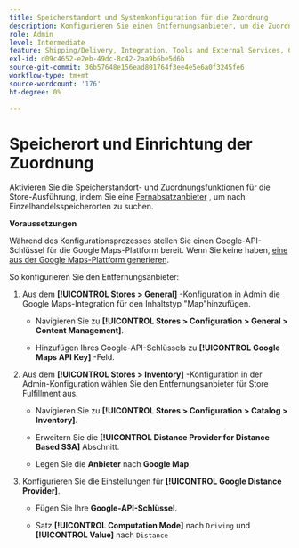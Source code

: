 ```yaml
---
title: Speicherstandort und Systemkonfiguration für die Zuordnung
description: Konfigurieren Sie einen Entfernungsanbieter, um die Zuordnung von Speicherorten in der Storefront-Benutzeroberfläche zu unterstützen. Für die Lösungen zur Store-Erfüllung ist ein Fernanbieter erforderlich, der die Einzelhandelssuche sowie andere Zuordnungs- und Planungsfunktionen für den End-to-End-Workflow zur Erfüllung von Anforderungen ermöglicht.
role: Admin
level: Intermediate
feature: Shipping/Delivery, Integration, Tools and External Services, Configuration
exl-id: d09c4652-e2eb-49dc-8c42-2aa9b6be5d6b
source-git-commit: 36b57648e156ead801764f3ee4e5e6a0f3245fe6
workflow-type: tm+mt
source-wordcount: '176'
ht-degree: 0%

---
```


# Speicherort und Einrichtung der Zuordnung

Aktivieren Sie die Speicherstandort- und Zuordnungsfunktionen für die Store-Ausführung, indem Sie eine [Fernabsatzanbieter](https://docs.magento.com/user-guide/catalog/inventory-configure-distance-priority.html) , um nach Einzelhandelsspeicherorten zu suchen.

**Voraussetzungen**

Während des Konfigurationsprozesses stellen Sie einen Google-API-Schlüssel für die Google Maps-Plattform bereit. Wenn Sie keine haben, [eine aus der Google Maps-Plattform generieren](https://docs.magento.com/user-guide/catalog/inventory-configure-distance-priority.html#configure-google-maps).

So konfigurieren Sie den Entfernungsanbieter:

1. Aus dem **[!UICONTROL Stores > General]** -Konfiguration in Admin die Google Maps-Integration für den Inhaltstyp &quot;Map&quot;hinzufügen.

   - Navigieren Sie zu **[!UICONTROL Stores > Configuration  > General > Content Management]**.

   - Hinzufügen Ihres Google-API-Schlüssels zu **[!UICONTROL Google Maps API Key]** -Feld.

1. Aus dem **[!UICONTROL Stores > Inventory]** -Konfiguration in der Admin-Konfiguration wählen Sie den Entfernungsanbieter für Store Fulfillment aus.

   - Navigieren Sie zu **[!UICONTROL Stores > Configuration > Catalog > Inventory]**.

   - Erweitern Sie die **[!UICONTROL Distance Provider for Distance Based SSA]** Abschnitt.

   - Legen Sie die **Anbieter** nach **Google Map**.

1. Konfigurieren Sie die Einstellungen für **[!UICONTROL Google Distance Provider]**.

   - Fügen Sie Ihre **Google-API-Schlüssel**.

   - Satz **[!UICONTROL Computation Mode]** nach `Driving` und **[!UICONTROL Value]** nach `Distance`
